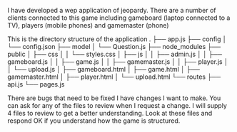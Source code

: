 I have developed a wep application of jeopardy.
There are a number of clients connected to this game including gameboard (laptop connected to a TV), players (mobile phones) and gamemaster (phone)

This is the directory structure of the application
.
├── app.js
├── config
│	└── config.json
├── model
│	└── Question.js
├── node_modules
├── public
│	├── css
│	│	└── styles.css
│	├── js
│	│	├── admin.js
│	│	├── gameboard.js
│	│	├── game.js
│	│	├── gamemaster.js
│	│	├── player.js
│	│	└── upload.js
│	├── gameboard.html
│	├── game.html
│	├── gamemaster.html
│	├── player.html
│	└── upload.html
└── routes
	├── api.js
	└── pages.js

There are bugs that need to be fixed I have changes I want to make.  You can ask for any of the files to review when I request a change.  I will supply 4 files to review to get a better understanding.
Look at these files and respond OK if you understand how the game is structured.
